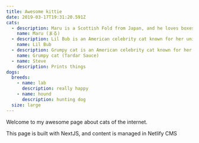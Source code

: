 ```yaml
---
title: Awesome kittie
date: 2019-03-17T19:31:20.591Z
cats:
  - description: Maru is a Scottish Fold from Japan, and he loves boxes.
    name: Maru (まる)
  - description: Lil Bub is an American celebrity cat known for her unique appearance.
    name: Lil Bub
  - description: Grumpy cat is an American celebrity cat known for her grumpy appearance.
    name: Grumpy cat (Tardar Sauce)
  - name: Steve
    description: Prints things
dogs:
  breeds:
    - name: lab
      description: really happy
    - name: hound
      description: hunting dog
  size: large
---
```


Welcome to my awesome page about cats of the internet.

This page is built with NextJS, and content is managed in Netlify CMS
